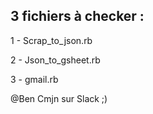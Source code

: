 ## 3 fichiers à checker :

1 - Scrap_to_json.rb

2 - Json_to_gsheet.rb

3 - gmail.rb

@Ben Cmjn sur Slack ;)